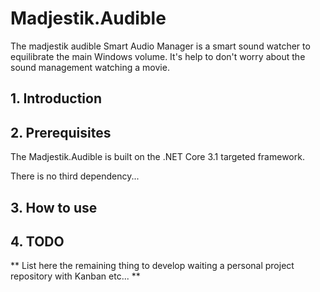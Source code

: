 # Madjestik.Audible

The madjestik audible Smart Audio Manager is a smart sound watcher to equilibrate the main Windows volume.
It's help to don't worry about the sound management watching a movie.

## 1. Introduction

## 2. Prerequisites

The Madjestik.Audible is built on the .NET Core 3.1 targeted framework.

There is no third dependency...

## 3. How to use


## 4. TODO

** List here the remaining thing to develop waiting a personal project repository with Kanban etc... **